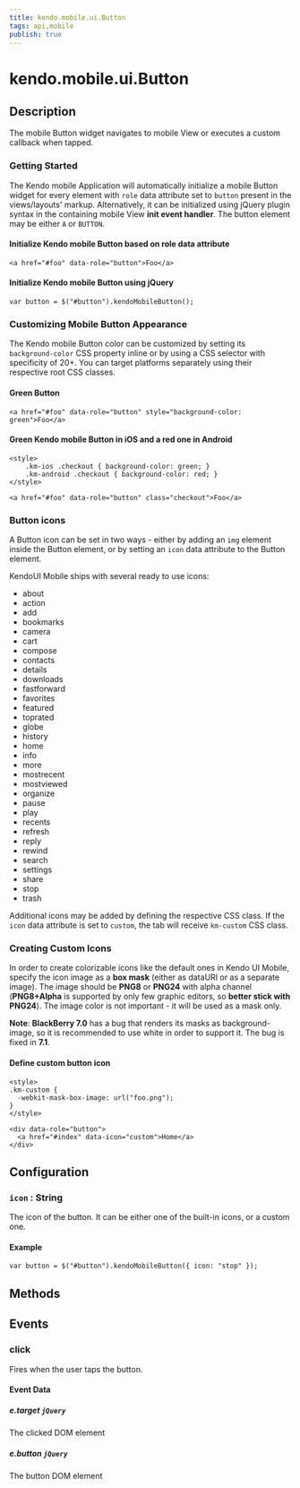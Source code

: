 ```yaml
---
title: kendo.mobile.ui.Button
tags: api,mobile
publish: true
---
```


# kendo.mobile.ui.Button

## Description



The mobile Button widget navigates to mobile View or executes a custom callback when tapped.

### Getting Started

The Kendo mobile Application will automatically initialize a mobile Button widget for every element with `role` data attribute set to `button` present in the views/layouts' markup.
Alternatively, it can be initialized using jQuery plugin syntax in the containing mobile View **init event handler**.
The button element may be either `A` or `BUTTON`. 

#### Initialize Kendo mobile Button based on role data attribute

    <a href="#foo" data-role="button">Foo</a>

#### Initialize Kendo mobile Button using jQuery

    var button = $("#button").kendoMobileButton();

### Customizing Mobile Button Appearance

The Kendo mobile Button color can be customized by setting its `background-color` CSS property inline or by using a CSS selector with specificity of 20+.
You can target platforms separately using their respective root CSS classes.

#### Green Button

    <a href="#foo" data-role="button" style="background-color: green">Foo</a>



#### Green Kendo mobile Button in iOS and a red one in Android

    <style>
        .km-ios .checkout { background-color: green; }
        .km-android .checkout { background-color: red; }
    </style>
    
    <a href="#foo" data-role="button" class="checkout">Foo</a>

### Button icons

A Button icon can be set in two ways - either by adding an `img` element inside the Button element,
or by setting an `icon` data attribute to the Button element.

KendoUI Mobile ships with several ready to use icons:

*   <span class="km-icon km-about"></span>about
*   <span class="km-icon km-action"></span>action
*   <span class="km-icon km-add"></span>add
*   <span class="km-icon km-bookmarks"></span>bookmarks
*   <span class="km-icon km-camera"></span>camera
*   <span class="km-icon km-cart"></span>cart
*   <span class="km-icon km-compose"></span>compose
*   <span class="km-icon km-contacts"></span>contacts
*   <span class="km-icon km-details"></span>details
*   <span class="km-icon km-downloads"></span>downloads
*   <span class="km-icon km-fastforward"></span>fastforward
*   <span class="km-icon km-favorites"></span>favorites
*   <span class="km-icon km-featured"></span>featured
*   <span class="km-icon km-toprated"></span>toprated
*   <span class="km-icon km-globe"></span>globe
*   <span class="km-icon km-history"></span>history
*   <span class="km-icon km-home"></span>home
*   <span class="km-icon km-info"></span>info
*   <span class="km-icon km-more"></span>more
*   <span class="km-icon km-mostrecent"></span>mostrecent
*   <span class="km-icon km-mostviewed"></span>mostviewed
*   <span class="km-icon km-organize"></span>organize
*   <span class="km-icon km-pause"></span>pause
*   <span class="km-icon km-play"></span>play
*   <span class="km-icon km-recents"></span>recents
*   <span class="km-icon km-refresh"></span>refresh
*   <span class="km-icon km-reply"></span>reply
*   <span class="km-icon km-rewind"></span>rewind
*   <span class="km-icon km-search"></span>search
*   <span class="km-icon km-settings"></span>settings
*   <span class="km-icon km-share"></span>share
*   <span class="km-icon km-stop"></span>stop
*   <span class="km-icon km-trash"></span>trash



Additional icons may be added by defining the respective CSS class.
If the `icon` data attribute is set to `custom`, the tab will receive `km-custom` CSS class.

### Creating Custom Icons

In order to create colorizable icons like the default ones in Kendo UI Mobile, specify the icon image as a **box mask**
(either as dataURI or as a separate image). The image should be **PNG8** or **PNG24** with alpha channel (**PNG8+Alpha** is supported by
only few graphic editors, so **better stick with PNG24**). The image color is not important - it will be used as a mask only.

**Note**: **BlackBerry 7.0** has a bug that renders its masks as background-image, so it is recommended to use white in order to support it. The bug is fixed in **7.1**.

#### Define custom button icon

    <style>
    .km-custom {
      -webkit-mask-box-image: url("foo.png");
    }
    </style>
    
    <div data-role="button">
      <a href="#index" data-icon="custom">Home</a>
    </div>

## Configuration

### `icon` : **String** 

 The icon of the button. It can be either one of the built-in icons, or a custom one.

#### Example

    var button = $("#button").kendoMobileButton({ icon: "stop" });

## Methods

## Events

### click

Fires when the user taps the button.

#### Event Data

##### e.target `jQuery`

The clicked DOM element

##### e.button `jQuery`

The button DOM element